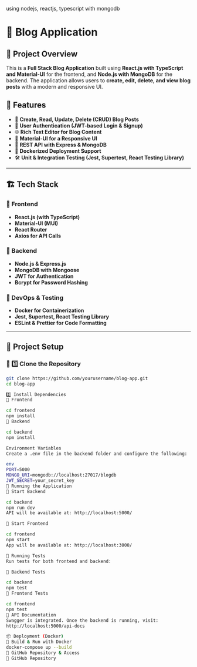 using nodejs, reactjs, typescript with mongodb
# 📝 Blog Application  

## 🚀 Project Overview  
This is a **Full Stack Blog Application** built using **React.js with TypeScript and Material-UI** for the frontend, and **Node.js with MongoDB** for the backend. The application allows users to **create, edit, delete, and view blog posts** with a modern and responsive UI.  

## 📌 Features  
- 📝 **Create, Read, Update, Delete (CRUD) Blog Posts**  
- 🔐 **User Authentication (JWT-based Login & Signup)**  
- 🌐 **Rich Text Editor for Blog Content**  
- 🎨 **Material-UI for a Responsive UI**  
- 📡 **REST API with Express & MongoDB**  
- 🚀 **Dockerized Deployment Support**  
- 🛠️ **Unit & Integration Testing (Jest, Supertest, React Testing Library)**  

---

## 🏗️ Tech Stack  

### 🔹 Frontend  
- **React.js (with TypeScript)**
- **Material-UI (MUI)**
- **React Router**
- **Axios for API Calls**  

### 🔹 Backend  
- **Node.js & Express.js**  
- **MongoDB with Mongoose**  
- **JWT for Authentication**  
- **Bcrypt for Password Hashing**  

### 🔹 DevOps & Testing  
- **Docker for Containerization**  
- **Jest, Supertest, React Testing Library**  
- **ESLint & Prettier for Code Formatting**  

---

## 📂 Project Setup  

### 🔹 1️⃣ Clone the Repository  
```sh
git clone https://github.com/yourusername/blog-app.git
cd blog-app

2️⃣ Install Dependencies
📌 Frontend

cd frontend
npm install
📌 Backend

cd backend
npm install

Environment Variables
Create a .env file in the backend folder and configure the following:

env
PORT=5000
MONGO_URI=mongodb://localhost:27017/blogdb
JWT_SECRET=your_secret_key
🔨 Running the Application
🔹 Start Backend

cd backend
npm run dev
API will be available at: http://localhost:5000/

🔹 Start Frontend

cd frontend
npm start
App will be available at: http://localhost:3000/

🧪 Running Tests
Run tests for both frontend and backend:

🔹 Backend Tests

cd backend
npm test
🔹 Frontend Tests

cd frontend
npm test
📜 API Documentation
Swagger is integrated. Once the backend is running, visit:
http://localhost:5000/api-docs

📦 Deployment (Docker)
🔹 Build & Run with Docker
docker-compose up --build
📌 GitHub Repository & Access
🔗 GitHub Repository


